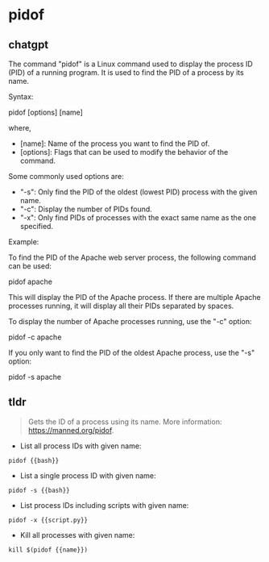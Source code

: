 # pidof 
## chatgpt 
The command "pidof" is a Linux command used to display the process ID (PID) of a running program. It is used to find the PID of a process by its name. 

Syntax: 

pidof [options] [name]

where,

- [name]: Name of the process you want to find the PID of.
- [options]: Flags that can be used to modify the behavior of the command.

Some commonly used options are:

- "-s": Only find the PID of the oldest (lowest PID) process with the given name.
- "-c": Display the number of PIDs found.
- "-x": Only find PIDs of processes with the exact same name as the one specified.

Example: 

To find the PID of the Apache web server process, the following command can be used:

pidof apache

This will display the PID of the Apache process. If there are multiple Apache processes running, it will display all their PIDs separated by spaces.

To display the number of Apache processes running, use the "-c" option:

pidof -c apache

If you only want to find the PID of the oldest Apache process, use the "-s" option:

pidof -s apache 

## tldr 
 
> Gets the ID of a process using its name.
> More information: <https://manned.org/pidof>.

- List all process IDs with given name:

`pidof {{bash}}`

- List a single process ID with given name:

`pidof -s {{bash}}`

- List process IDs including scripts with given name:

`pidof -x {{script.py}}`

- Kill all processes with given name:

`kill $(pidof {{name}})`
